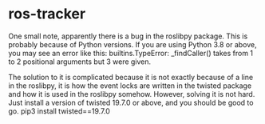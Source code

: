 # ros-tracker

One small note, apparently there is a bug in the roslibpy package. This is probably because of Python versions. If you are using Python 3.8 or above, you may see an error like this: builtins.TypeError: _findCaller() takes from 1 to 2 positional arguments but 3 were given.

The solution to it is complicated because it is not exactly because of a line in the roslibpy, it is how the event locks are written in the twisted package and how it is used in the roslibpy somehow. However, solving it is not hard.
Just install a version of twisted 19.7.0 or above, and you should be good to go.
pip3 install twisted==19.7.0